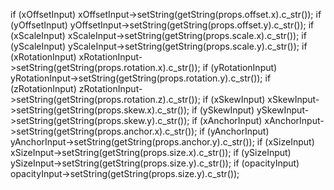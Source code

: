 if (xOffsetInput) xOffsetInput->setString(getString(props.offset.x).c_str());
    if (yOffsetInput) yOffsetInput->setString(getString(props.offset.y).c_str());
    if (xScaleInput) xScaleInput->setString(getString(props.scale.x).c_str());
    if (yScaleInput) yScaleInput->setString(getString(props.scale.y).c_str());
    if (xRotationInput) xRotationInput->setString(getString(props.rotation.x).c_str());
    if (yRotationInput) yRotationInput->setString(getString(props.rotation.y).c_str());
    if (zRotationInput) zRotationInput->setString(getString(props.rotation.z).c_str());
    if (xSkewInput) xSkewInput->setString(getString(props.skew.x).c_str());
    if (ySkewInput) ySkewInput->setString(getString(props.skew.y).c_str());
    if (xAnchorInput) xAnchorInput->setString(getString(props.anchor.x).c_str());
    if (yAnchorInput) yAnchorInput->setString(getString(props.anchor.y).c_str());
    if (xSizeInput) xSizeInput->setString(getString(props.size.x).c_str());
    if (ySizeInput) ySizeInput->setString(getString(props.size.y).c_str());
    if (opacityInput) opacityInput->setString(getString(props.size.y).c_str());